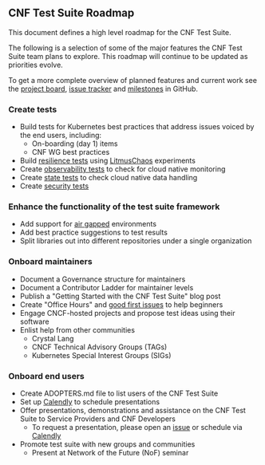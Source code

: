 CNF Test Suite Roadmap
---

This document defines a high level roadmap for the CNF Test Suite.

The following is a selection of some of the major features the CNF Test Suite team plans to explore. This roadmap will continue to be updated as priorities evolve. 

To get a more complete overview of planned features and current work see the [project board](https://github.com/lfn-cnti/testsuite/projects/1), [issue tracker](https://github.com/lfn-cnti/testsuite/issues) and [milestones](https://github.com/lfn-cnti/testsuite/milestones) in GitHub.

### Create tests

- Build tests for Kubernetes best practices that address issues voiced by the end users, including:
    - On-boarding (day 1) items
    - CNF WG best practices
- Build [resilience tests](https://github.com/lfn-cnti/testsuite/blob/main/docs/TEST_DOCUMENTATION.md#category-reliability-resilience--availability-tests) using [LitmusChaos](https://litmuschaos.io/) experiments
- Create [observability tests](https://github.com/lfn-cnti/testsuite/blob/main/docs/TEST_DOCUMENTATION.md#category-observability--diagnostic-tests) to check for cloud native monitoring
- Create [state tests](https://github.com/lfn-cnti/testsuite/blob/main/docs/TEST_DOCUMENTATION.md#category-state-tests) to check cloud native data handling
- Create [security tests](https://github.com/lfn-cnti/testsuite/blob/main/docs/TEST_DOCUMENTATION.md#category-security-tests)

### Enhance the functionality of the test suite framework

- Add support for [air gapped](https://github.com/lfn-cnti/testsuite/labels/air-gapped) environments
- Add best practice suggestions to test results
- Split libraries out into different repositories under a single organization

### Onboard maintainers

- Document a Governance structure for maintainers
- Document a Contributor Ladder for maintainer levels
- Publish a "Getting Started with the CNF Test Suite" blog post
- Create "Office Hours" and [good first issues](https://github.com/lfn-cnti/testsuite/labels/good%20first%20issue) to help beginners
- Engage CNCF-hosted projects and propose test ideas using their software
- Enlist help from other communities
    - Crystal Lang
    - CNCF Technical Advisory Groups (TAGs) 
    - Kubernetes Special Interest Groups (SIGs)

### Onboard end users

- Create ADOPTERS.md file to list users of the CNF Test Suite 
- Set up [Calendly](https://calendly.com/cnftestsuite) to schedule presentations
- Offer presentations, demonstrations and assistance on the CNF Test Suite to Service Providers and CNF Developers
    - To request a presentation, please open an [issue](https://github.com/lfn-cnti/testsuite/issues/new) or schedule via [Calendly](https://calendly.com/cnftestsuite)
- Promote test suite with new groups and communities
    - Present at Network of the Future (NoF) seminar
